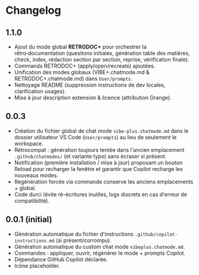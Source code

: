 # Changelog

## 1.1.0
- Ajout du mode global **RETRODOC+** pour orchestrer la rétro‑documentation (questions initiales, génération table des matières, check, index, rédaction section par section, reprise, vérification finale).
- Commands RETRODOC+ (apply/open/recreate) ajoutées.
- Unification des modes globaux (VIBE+.chatmode.md & RETRODOC+.chatmode.md) dans `User/prompts`.
- Nettoyage README (suppression instructions de dev locales, clarification usages).
- Mise à jour description extension & licence (attribution Orange).

## 0.0.3
- Création du fichier global de chat mode `vibe-plus.chatmode.md` dans le dossier utilisateur VS Code (`User/prompts`) au lieu de seulement le workspace.
- Rétrocompat : génération toujours tentée dans l'ancien emplacement `.github/chatmodes/` (et variante typo) sans écraser si présent.
- Notification (première installation / mise à jour) proposant un bouton Reload pour recharger la fenêtre et garantir que Copilot recharge les nouveaux modes.
- Regénération forcée via commande conserve les anciens emplacements + global.
- Code durci (évite ré-écritures inutiles, logs discrets en cas d'erreur de compatibilité).

## 0.0.1 (initial)
- Génération automatique du fichier d'instructions `.github/copilot-instructions.md` (si présent/corrompu).
- Génération automatique du custom chat mode `vibeplus.chatmode.md`.
- Commandes : appliquer, ouvrir, régénérer le mode + prompts Copilot.
- Dépendance GitHub Copilot déclarée.
- Icône placeholder.
